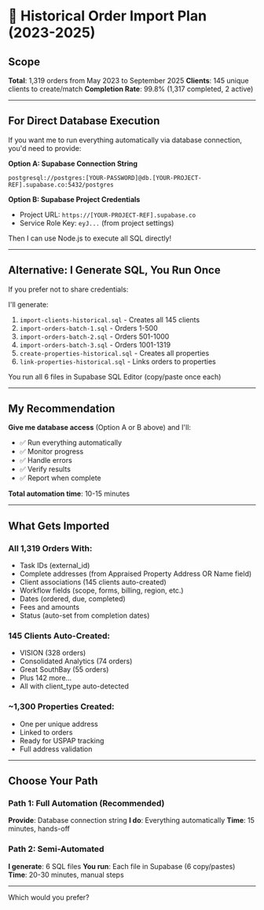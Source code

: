 # 🎯 Historical Order Import Plan (2023-2025)

## Scope

**Total**: 1,319 orders from May 2023 to September 2025
**Clients**: 145 unique clients to create/match
**Completion Rate**: 99.8% (1,317 completed, 2 active)

---

## For Direct Database Execution

If you want me to run everything automatically via database connection, you'd need to provide:

**Option A: Supabase Connection String**
```
postgresql://postgres:[YOUR-PASSWORD]@db.[YOUR-PROJECT-REF].supabase.co:5432/postgres
```

**Option B: Supabase Project Credentials**
- Project URL: `https://[YOUR-PROJECT-REF].supabase.co`
- Service Role Key: `eyJ...` (from project settings)

Then I can use Node.js to execute all SQL directly!

---

## Alternative: I Generate SQL, You Run Once

If you prefer not to share credentials:

I'll generate:
1. `import-clients-historical.sql` - Creates all 145 clients
2. `import-orders-batch-1.sql` - Orders 1-500
3. `import-orders-batch-2.sql` - Orders 501-1000
4. `import-orders-batch-3.sql` - Orders 1001-1319
5. `create-properties-historical.sql` - Creates all properties
6. `link-properties-historical.sql` - Links orders to properties

You run all 6 files in Supabase SQL Editor (copy/paste once each)

---

## My Recommendation

**Give me database access** (Option A or B above) and I'll:
- ✅ Run everything automatically
- ✅ Monitor progress
- ✅ Handle errors
- ✅ Verify results
- ✅ Report when complete

**Total automation time**: 10-15 minutes

---

## What Gets Imported

### All 1,319 Orders With:
- Task IDs (external_id)
- Complete addresses (from Appraised Property Address OR Name field)
- Client associations (145 clients auto-created)
- Workflow fields (scope, forms, billing, region, etc.)
- Dates (ordered, due, completed)
- Fees and amounts
- Status (auto-set from completion dates)

### 145 Clients Auto-Created:
- VISION (328 orders)
- Consolidated Analytics (74 orders)
- Great SouthBay (55 orders)
- Plus 142 more...
- All with client_type auto-detected

### ~1,300 Properties Created:
- One per unique address
- Linked to orders
- Ready for USPAP tracking
- Full address validation

---

## Choose Your Path

### Path 1: Full Automation (Recommended)
**Provide**: Database connection string
**I do**: Everything automatically
**Time**: 15 minutes, hands-off

### Path 2: Semi-Automated
**I generate**: 6 SQL files
**You run**: Each file in Supabase (6 copy/pastes)
**Time**: 20-30 minutes, manual steps

---

Which would you prefer?

